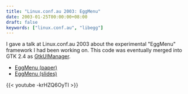 ```yaml
---
title: "Linux.conf.au 2003: EggMenu"
date: 2003-01-25T00:00:00+08:00
draft: false
keywords: ["linux.conf.au", "libegg"]
---
```


I gave a talk at Linux.conf.au 2003 about the experimental "EggMenu"
framework I had been working on.  This code was eventually merged into
GTK 2.4 as
[GtkUIManager](https://developer.gnome.org/gtk2/stable/GtkUIManager.html).

<!--more-->

* [EggMenu (paper)](paper.pdf)
* [EggMenu (slides)](talk.pdf)

{{< youtube -krHZQ6OyTI >}}
